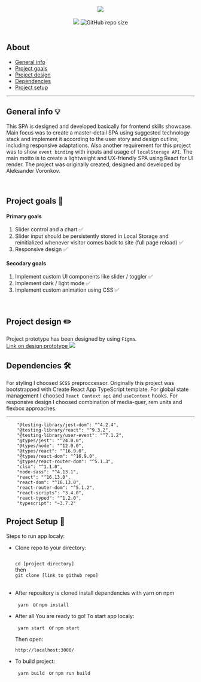 <div align="center" background="#747572">
<a href="https://loaner.onrender.com/"> 
<img src="https://i.imgur.com/UXn7VU2.jpg"/>
</a>
</div>
<br>
<div align="center">
<img src="https://img.shields.io/github/last-commit/WarOnKhoff/Loaner.svg">
<span></span>
<img alt="GitHub repo size" src="https://img.shields.io/github/repo-size/WarOnKhoff/Loaner.svg">
</div>

<br>

<h2>About</h2>
<ul>
<li><a href='#general'>General info</a></li>
<li><a href='#goals'>Project goals</a></li>
<li><a href='#design'>Project design</a></li>
<li><a href='#dependencies'>Dependencies</a></li>
<li><a href='#setup'>Project setup</a></li>
</ul>
<hr>

<div id='general'>
<h2>General info 💡</h2>
<p>This SPA is designed and developed  basically for frontend skills showcase. Main focus was to create a master-detail SPA using suggested technology stack and implement it according to the user story and design outline; including responsive adaptations. Also another requirement for this project was to show <code>event binding</code> with inputs and usage of <code>localStorage API</code>. The main motto is to create a lightweight and UX-friendly SPA using React for UI render. The project was originally created, designed and developed by Aleksander Voronkov.</p>
</div>
<br>
<div id='goals'>
<h2>Project goals 💎</h2>
<h4>Primary goals</h4>
<ol>
<li>Slider control and a chart ✅</li>
<li>Slider input should be persistently stored in Local Storage and reinitialized whenever visitor comes back to site (full page reload) ✅</li>
<li>Responsive design ✅</li>
</ol>
<h4>Secodary goals</h4>
<ol>
<li>Implement custom UI components like slider / toggler ✅</li>
<li>Implement dark / light mode ✅</li>
<li>Implement custom animation using CSS ✅</li>
</ol>
</div>
<br>
<div id='design'>
<h2>Project design ✏️</h2>
Project prototype has been designed by using <code>Figma</code>.
<br>
<a href="https://www.figma.com/file/47IwEEg7TdFGFaU57OwHDl/Loaner?node-id=0%3A1"> 
Link on design prototype
</a>
<img src="https://i.imgur.com/hBbJQfR.jpg">
</div>
<div id='dependencies'>
<h2>Dependencies 🛠</h2>
For styling I choosed <code>SCSS</code> preproccessor. Originally this project was bootstrapped with Create React App TypeScript template.
For global state management I choosed <code>React Context api</code> and <code>useContext</code> hooks.
For responsive design I choosed combination of media-quer, rem units and flexbox approaches.
<hr/>

        "@testing-library/jest-dom": "^4.2.4",
    	"@testing-library/react": "^9.3.2",
    	"@testing-library/user-event": "^7.1.2",
    	"@types/jest": "^24.0.0",
    	"@types/node": "^12.0.0",
    	"@types/react": "^16.9.0",
    	"@types/react-dom": "^16.9.0",
    	"@types/react-router-dom": "^5.1.3",
    	"clsx": "^1.1.0",
    	"node-sass": "^4.13.1",
    	"react": "^16.13.0",
    	"react-dom": "^16.13.0",
    	"react-router-dom": "^5.1.2",
    	"react-scripts": "3.4.0",
    	"react-typed": "^1.2.0",
    	"typescript": "~3.7.2"

</div>
<div id='setup'>
<h2>Project Setup 🔌</h2>
<p>Steps to run app localy:</p>
<ul>
<li>
<p> Clone repo to your directory:<p>
<code>
cd [project directory]
</code>
then
<code>
git clone [link to github repo]
</code>
<br>
</li>
<li>
<p> After repository is cloned install dependencies with yarn on npm<p>
<code> yarn </code> or <code>npm install</code>
</li>
<li>
<p> After all You are ready to go! To start app localy:<p>
<code> yarn start </code> or <code>npm start</code>
</li>
<p>Then open:<p>
<code>http://localhost:3000/</code>
<li>
<p> To build project:<p>
<code> yarn build </code> or <code>npm run build</code>
</li>
</ul>
</div>
<br>
